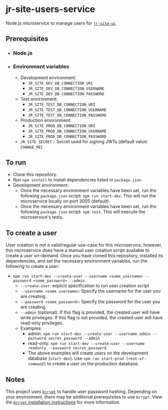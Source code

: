 # jr-site-users-service

Node.js microservice to manage users for [`jr-site-ui`](https://github.com/joshm101/jr-site-ui)

## Prerequisites
- ### Node.js
- ### Environment variables
  - Development environment:
    - `JR_SITE_DEV_DB_CONNECTION_URI`
    - `JR_SITE_DEV_DB_CONNECTION_USERNAME`
    - `JR_SITE_DEV_DB_CONNECTION_PASSWORD`
  - Test environment:
    - `JR_SITE_TEST_DB_CONNECTION_URI`
    - `JR_SITE_TEST_DB_CONNECTION_USERNAME`
    - `JR_SITE_TEST_DB_CONNECTION_PASSWORD`
  - Production environment:
    - `JR_SITE_PROD_DB_CONNECTION_URI`
    - `JR_SITE_PROD_DB_CONNECTION_USERNAME`
    - `JR_SITE_PROD_DB_CONNECTION_PASSWORD`
  - `JR_SITE_SECRET` - Secret used for signing JWTs (default value: `CHANGE_ME`)

## To run
- Clone this repository.
- Run `npm install` to install dependencies listed in `package.json`.
- Development environment:
  - Once the necessary environment variables have been set, run the following `package.json` script: `npm run start-dev`. This will run the microservice locally on port 3005 (default).
  - Once the necessary environment variables have been set, run the following `package.json` script: `npm test`. This will execute the microservice's tests.

## To create a user
User creation is not a valid/regular use-case for this microservice, however, this microservice does have a manual user creation script available to create a user on-demand. Once you have cloned this repository, installed its dependencies, and set the necessary environment variables, run the following to create a user:
- `npm run start-dev --create-user --username <some_username> --password <some_password> --admin`
    - `--create-user`: explicit specification to run user creation script
    - `--username <some_username>`: Specify the username for the user you are creating.
    - `--password <some_password>`: Specify the password for the user you are creating.
    - `--admin` (optional): If this flag is provided, the created user will have write privileges. If this flag is not provided, the created user will have read-only privileges.
  - Examples:
    - admin: `npm run start-dev --create-user --username admin --password secret_password --admin`
    - read-only: `npm run start-dev --create-user --username readonly --password secret_password`
    - The above examples will create users on the development database (`start-dev`). Use `npm run start-prod [rest-of-command]` to create a user on the production database.

## Notes
This project uses [`bcrypt`](https://www.npmjs.com/package/bcrypt) to handle user password hashing. Depending on your environment, there may be additional prerequisites to use `bcrypt`. View the [`bcrypt` installation instructions](https://github.com/kelektiv/node.bcrypt.js/wiki/Installation-Instructions) for more information.